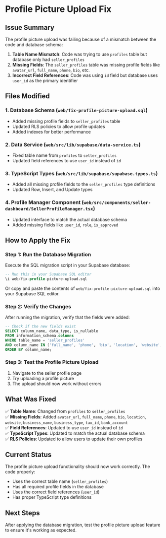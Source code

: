 # Profile Picture Upload Fix

## Issue Summary

The profile picture upload was failing because of a mismatch between the code and database schema:

1. **Table Name Mismatch**: Code was trying to use `profiles` table but database only had `seller_profiles`
2. **Missing Fields**: The `seller_profiles` table was missing profile fields like `avatar_url`, `full_name`, `phone`, `bio`, etc.
3. **Incorrect Field References**: Code was using `id` field but database uses `user_id` as the primary identifier

## Files Modified

### 1. Database Schema (`web/fix-profile-picture-upload.sql`)

- Added missing profile fields to `seller_profiles` table
- Updated RLS policies to allow profile updates
- Added indexes for better performance

### 2. Data Service (`web/src/lib/supabase/data-service.ts`)

- Fixed table name from `profiles` to `seller_profiles`
- Updated field references to use `user_id` instead of `id`

### 3. TypeScript Types (`web/src/lib/supabase/supabase.types.ts`)

- Added all missing profile fields to the `seller_profiles` type definitions
- Updated Row, Insert, and Update types

### 4. Profile Manager Component (`web/src/components/seller-dashboard/SellerProfileManager.tsx`)

- Updated interface to match the actual database schema
- Added missing fields like `user_id`, `role`, `is_approved`

## How to Apply the Fix

### Step 1: Run the Database Migration

Execute the SQL migration script in your Supabase database:

```sql
-- Run this in your Supabase SQL editor
\i web/fix-profile-picture-upload.sql
```

Or copy and paste the contents of `web/fix-profile-picture-upload.sql` into your Supabase SQL editor.

### Step 2: Verify the Changes

After running the migration, verify that the fields were added:

```sql
-- Check if the new fields exist
SELECT column_name, data_type, is_nullable
FROM information_schema.columns
WHERE table_name = 'seller_profiles'
AND column_name IN ('full_name', 'phone', 'bio', 'location', 'website', 'avatar_url', 'business_name', 'business_type', 'tax_id', 'bank_account')
ORDER BY column_name;
```

### Step 3: Test the Profile Picture Upload

1. Navigate to the seller profile page
2. Try uploading a profile picture
3. The upload should now work without errors

## What Was Fixed

✅ **Table Name**: Changed from `profiles` to `seller_profiles`  
✅ **Missing Fields**: Added `avatar_url`, `full_name`, `phone`, `bio`, `location`, `website`, `business_name`, `business_type`, `tax_id`, `bank_account`  
✅ **Field References**: Updated to use `user_id` instead of `id`  
✅ **TypeScript Types**: Updated to match the actual database schema  
✅ **RLS Policies**: Updated to allow users to update their own profiles

## Current Status

The profile picture upload functionality should now work correctly. The code properly:

- Uses the correct table name (`seller_profiles`)
- Has all required profile fields in the database
- Uses the correct field references (`user_id`)
- Has proper TypeScript type definitions

## Next Steps

After applying the database migration, test the profile picture upload feature to ensure it's working as expected.
